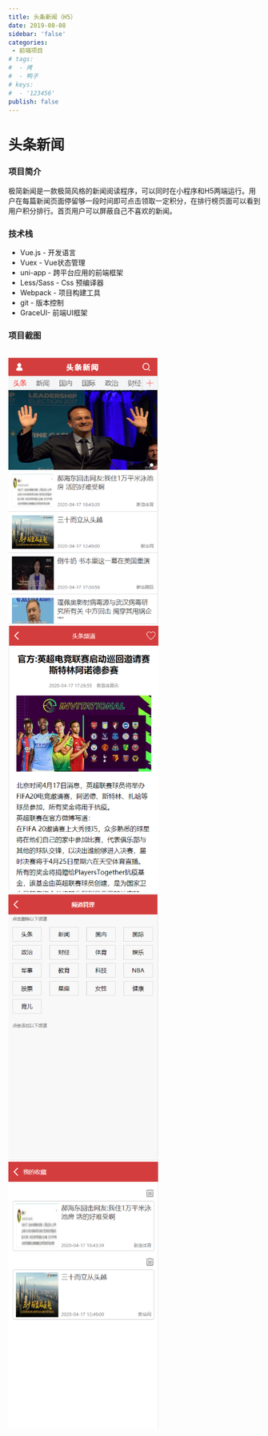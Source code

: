 ```yaml
---
title: 头条新闻（H5）
date: 2019-08-08
sidebar: 'false'
categories:
 - 前端项目
# tags:
#  - 烤
#  - 鸭子
# keys:
#  - '123456'
publish: false
---
```

# 头条新闻
### 项目简介
极简新闻是一款极简风格的新闻阅读程序，可以同时在小程序和H5两端运行。用户在每篇新闻页面停留够一段时间即可点击领取一定积分，在排行榜页面可以看到用户积分排行。首页用户可以屏蔽自己不喜欢的新闻。

### 技术栈
+ Vue.js - 开发语言
+ Vuex - Vue状态管理
+ uni-app - 跨平台应用的前端框架
+ Less/Sass - Css 预编译器
+ Webpack - 项目构建工具
+ git - 版本控制
+ GraceUI- 前端UI框架



### 项目截图
<br>
<img class="zoom" src="./1.png" width="300px">
<img class="zoom" src="./2.png" width="300px">
<img class="zoom" src="./3.png" width="300px">
<img class="zoom" src="./4.png" width="300px">
<Vssue  />